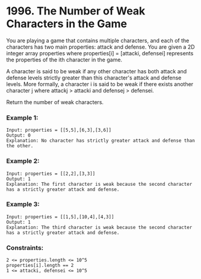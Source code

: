 # 1996. The Number of Weak Characters in the Game

You are playing a game that contains multiple characters, and each of the characters has two main properties: attack and defense. You are given a 2D integer array properties where properties[i] = [attacki, defensei] represents the properties of the ith character in the game.

A character is said to be weak if any other character has both attack and defense levels strictly greater than this character's attack and defense levels. More formally, a character i is said to be weak if there exists another character j where attackj > attacki and defensej > defensei.

Return the number of weak characters.

 

### Example 1:
```
Input: properties = [[5,5],[6,3],[3,6]]
Output: 0
Explanation: No character has strictly greater attack and defense than the other.
```
### Example 2:
```
Input: properties = [[2,2],[3,3]]
Output: 1
Explanation: The first character is weak because the second character has a strictly greater attack and defense.
```
### Example 3:
```
Input: properties = [[1,5],[10,4],[4,3]]
Output: 1
Explanation: The third character is weak because the second character has a strictly greater attack and defense.
```

### Constraints:
```
2 <= properties.length <= 10^5
properties[i].length == 2
1 <= attacki, defensei <= 10^5
```
